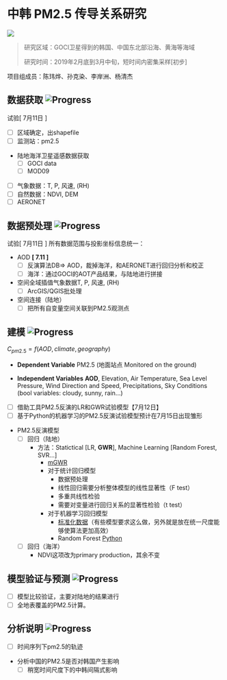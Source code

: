 # 中韩 PM2.5 传导关系研究

![](https://img.shields.io/badge/build-processing-brightgreen.svg)

> 研究区域：GOCI卫星得到的韩国、中国东北部沿海、黄海等海域
> 
> 研究时间：2019年2月底到3月中旬，短时间内密集采样[初步]

项目组成员：陈玮烨、孙克染、李岸洲、杨清杰
## 数据获取  ![Progress](http://progressed.io/bar/5)  
试验[ 7月11日 ]

+ [ ] 区域确定，出shapefile
+ [ ] 监测站：pm2.5
+ 陆地海洋卫星遥感数据获取
  + [ ] GOCI data
  + [ ] MOD09
+ [ ] 气象数据：T, P, 风速, (RH)
+ [ ] 自然数据：NDVI, DEM
+ [ ] AERONET

## 数据预处理  ![Progress](http://progressed.io/bar/5)
试验[ 7月11日 ]
所有数据范围与投影坐标信息统一：


+ AOD **[ 7.11 ]**
  + [ ] 反演算法DB=> AOD，裁掉海洋，和AERONET进行回归分析和校正
  + [ ] 海洋：通过GOCI的AOT产品结果，与陆地进行拼接
+ 空间全域插值气象数据T, P, 风速, (RH)
  + [ ] ArcGIS/QGIS批处理
+ 空间连接（陆地）
  + [ ] 把所有自变量空间关联到PM2.5观测点

## 建模  ![Progress](http://progressed.io/bar/5)
$C_{pm2.5} = f(AOD, climate, geography)$
* **Dependent Variable**
PM2.5 (地面站点 Monitored on the ground)

* **Independent Variables**
**AOD**, Elevation, Air Temperature, Sea Level Pressure, Wind Direction and Speed, Precipitations, Sky Conditions (bool variables: cloudy, sunny, rain...)

- [ ] 借助工具PM2.5反演的LR和GWR试验模型【7月12日】
- [ ] 基于Python的机器学习的PM2.5反演试验模型预计在7月15日出现雏形

* PM2.5反演模型
  * [ ] 回归（陆地）
    * 方法：Statictical [LR, **GWR**], Machine Learning [Random Forest, SVR…]
      * [mGWR](https://github.com/pysal/mgwr)
      * 对于统计回归模型
        * 数据预处理
        * 线性回归需要分析整体模型的线性显著性（F test）
        * 多重共线性检验
        * 需要对变量进行回归关系的显著性检验（t test） 
      * 对于机器学习回归模型
        * [标准化数据](https://docs.microsoft.com/en-us/azure/machine-learning/studio-module-reference/normalize-data)（有些模型要求这么做，另外就是放在统一尺度能够使算法更加高效）
        * Random Forest [Python](https://towardsdatascience.com/random-forest-in-python-24d0893d51c0)
  * [ ] 回归（海洋）
    * NDVI这项改为primary production，其余不变

## 模型验证与预测  ![Progress](http://progressed.io/bar/5)
+ [ ] 模型比较验证，主要对陆地的结果进行
+ [ ] 全地表覆盖的PM2.5计算。

## 分析说明  ![Progress](http://progressed.io/bar/5)
+ [ ] 时间序列下pm2.5的轨迹
+ 分析中国的PM2.5是否对韩国产生影响
  + [ ] 稍宽时间尺度下的中韩间隔式影响

